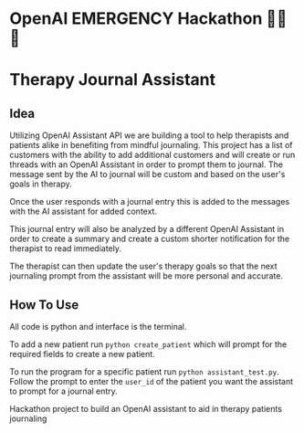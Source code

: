 # OpenAI EMERGENCY Hackathon 🚨🚨🚨

# Therapy Journal Assistant

## Idea

Utilizing OpenAI Assistant API we are building a tool to help therapists and patients alike in benefiting from mindful journaling. This project has a list of customers with the ability to add additional customers and will create or run threads with an OpenAI Assistant in order to prompt them to journal. The message sent by the AI to journal will be custom and based on the user's goals in therapy.

Once the user responds with a journal entry this is added to the messages with the AI assistant for added context.

This journal entry will also be analyzed by a different OpenAI Assistant in order to create a summary and create a custom shorter notification for the therapist to read immediately.

The therapist can then update the user's therapy goals so that the next journaling prompt from the assistant will be more personal and accurate.

## How To Use

All code is python and interface is the terminal.

To add a new patient run `python create_patient` which will prompt for the required fields to create a new patient.

To run the program for a specific patient run `python assistant_test.py`. Follow the prompt to enter the `user_id` of the patient you want the assistant to prompt for a journal entry.



Hackathon project to build an OpenAI assistant to aid in therapy patients journaling
